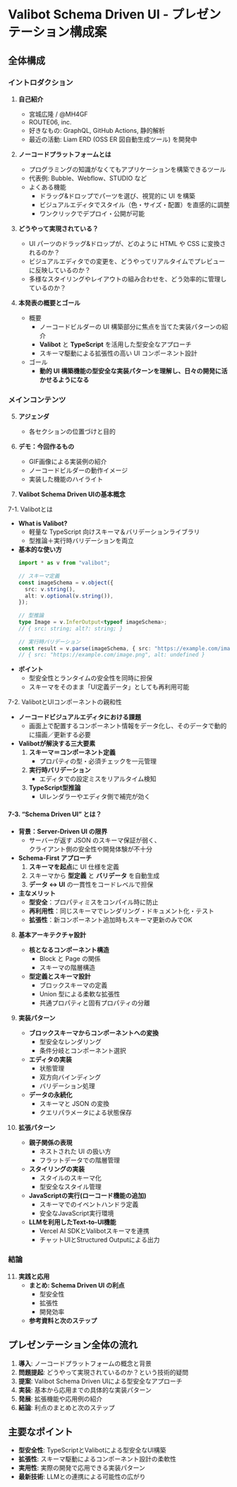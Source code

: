 # Valibot Schema Driven UI - プレゼンテーション構成案

## 全体構成

### イントロダクション

1. **自己紹介**

   - 宮城広隆 / @MH4GF
   - ROUTE06, inc.
   - 好きなもの: GraphQL, GitHub Actions, 静的解析
   - 最近の活動: Liam ERD (OSS ER 図自動生成ツール) を開発中

2. **ノーコードプラットフォームとは**

   - プログラミングの知識がなくてもアプリケーションを構築できるツール
   - 代表例: Bubble、Webflow、STUDIO など
   - よくある機能
     - ドラッグ&ドロップでパーツを選び、視覚的に UI を構築
     - ビジュアルエディタでスタイル（色・サイズ・配置）を直感的に調整
     - ワンクリックでデプロイ・公開が可能

3. **どうやって実現されている？**

   - UI パーツのドラッグ&ドロップが、どのように HTML や CSS に変換されるのか？
   - ビジュアルエディタでの変更を、どうやってリアルタイムでプレビューに反映しているのか？
   - 多様なスタイリングやレイアウトの組み合わせを、どう効率的に管理しているのか？

4. **本発表の概要とゴール**
   - 概要
     - ノーコードビルダーの UI 構築部分に焦点を当てた実装パターンの紹介
     - **Valibot** と **TypeScript** を活用した型安全なアプローチ
     - スキーマ駆動による拡張性の高い UI コンポーネント設計
   - ゴール
     - **動的 UI 構築機能の型安全な実装パターンを理解し、日々の開発に活かせるようになる**

### メインコンテンツ

5. **アジェンダ**

   - 各セクションの位置づけと目的

6. **デモ：今回作るもの**

   - GIF画像による実装例の紹介
   - ノーコードビルダーの動作イメージ
   - 実装した機能のハイライト

7. **Valibot Schema Driven UIの基本概念**

7-1. Valibotとは
  - **What is Valibot?**  
    - 軽量な TypeScript 向けスキーマ＆バリデーションライブラリ  
    - 型推論＋実行時バリデーションを両立  
  - **基本的な使い方**  
    ```ts
    import * as v from "valibot";
  
    // スキーマ定義
    const imageSchema = v.object({
      src: v.string(),
      alt: v.optional(v.string()),
    });
  
    // 型推論
    type Image = v.InferOutput<typeof imageSchema>;
    // { src: string; alt?: string; }
  
    // 実行時バリデーション
    const result = v.parse(imageSchema, { src: "https://example.com/image.png" });
    // { src: "https://example.com/image.png", alt: undefined }
    ```
  - **ポイント**  
    - 型安全性とランタイムの安全性を同時に担保  
    - スキーマをそのまま「UI定義データ」としても再利用可能  

7-2. ValibotとUIコンポーネントの親和性
- **ノーコードビジュアルエディタにおける課題**  
  - 画面上で配置するコンポーネント情報をデータ化し、そのデータで動的に描画／更新する必要  
- **Valibotが解決する三大要素**  
  1. **スキーマ＝コンポーネント定義**  
     - プロパティの型・必須チェックを一元管理  
  2. **実行時バリデーション**  
     - エディタでの設定ミスをリアルタイム検知  
  3. **TypeScript型推論**  
     - UIレンダラーやエディタ側で補完が効く  

#### 7-3. “Schema Driven UI” とは？
- **背景：Server-Driven UI の限界**  
  - サーバーが返す JSON のスキーマ保証が弱く、  
    クライアント側の安全性や開発体験が不十分  
- **Schema-First アプローチ**  
  1. **スキーマを起点**に UI 仕様を定義  
  2. スキーマから **型定義** と **バリデータ** を自動生成  
  3. **データ ↔ UI** の一貫性をコードレベルで担保  
- **主なメリット**  
  - **型安全**：プロパティミスをコンパイル時に防止  
  - **再利用性**：同じスキーマでレンダリング・ドキュメント化・テスト  
  - **拡張性**：新コンポーネント追加時もスキーマ更新のみでOK  


8. **基本アーキテクチャ設計**

   - **核となるコンポーネント構造**
     - Block と Page の関係
     - スキーマの階層構造
   - **型定義とスキーマ設計**
     - ブロックスキーマの定義
     - Union 型による柔軟な拡張性
     - 共通プロパティと固有プロパティの分離

9. **実装パターン**

   - **ブロックスキーマからコンポーネントへの変換**
     - 型安全なレンダリング
     - 条件分岐とコンポーネント選択
   - **エディタの実装**
     - 状態管理
     - 双方向バインディング
     - バリデーション処理
   - **データの永続化**
     - スキーマと JSON の変換
     - クエリパラメータによる状態保存

10. **拡張パターン**
    - **親子関係の表現**
      - ネストされた UI の扱い方
      - フラットデータでの階層管理
    - **スタイリングの実装**
      - スタイルのスキーマ化
      - 型安全なスタイル管理
    - **JavaScriptの実行(ローコード機能の追加)**
      - スキーマでのイベントハンドラ定義
      - 安全なJavaScript実行環境
    - **LLMを利用したText-to-UI機能**
      - Vercel AI SDKとValibotスキーマを連携
      - チャットUIとStructured Outputによる出力

### 結論

11. **実践と応用**
    - **まとめ: Schema Driven UI の利点**
      - 型安全性
      - 拡張性
      - 開発効率
    - **参考資料と次のステップ**

## プレゼンテーション全体の流れ

1. **導入**: ノーコードプラットフォームの概念と背景
2. **問題提起**: どうやって実現されているのか？という技術的疑問
3. **提案**: Valibot Schema Driven UIによる型安全なアプローチ
4. **実装**: 基本から応用までの具体的な実装パターン
5. **発展**: 拡張機能や応用例の紹介
6. **結論**: 利点のまとめと次のステップ

## 主要なポイント

- **型安全性**: TypeScriptとValibotによる型安全なUI構築
- **拡張性**: スキーマ駆動によるコンポーネント設計の柔軟性
- **実用性**: 実際の開発で応用できる実装パターン
- **最新技術**: LLMとの連携による可能性の広がり
